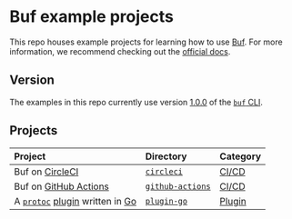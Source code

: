 # Buf example projects

This repo houses example projects for learning how to use [Buf]. For more information, we recommend checking out the [official docs][docs].

## Version

The examples in this repo currently use version [1.0.0][version] of the [`buf` CLI][cli].

## Projects

Project | Directory | Category
:-------|:----------|:--------
Buf on [CircleCI] | [`circleci`](./circleci) | [CI/CD][ci]
Buf on [GitHub Actions][actions] | [`github-actions`](./github-actions) | [CI/CD][ci]
A [`protoc`][protoc] [plugin] written in [Go] | [`plugin-go`](./plugin-go) | [Plugin]

[actions]: https://docs.github.com/actions
[buf]: https://buf.build
[ci]: https://docs.buf.build/ci-cd
[circleci]: https://circleci.com
[cli]: https://github.com/bufbuild/buf
[docs]: https://docs.buf.build
[go]: https://go.dev
[plugin]: https://docs.buf.build/bsr/remote-generation/concepts#plugin
[protoc]: https://github.com/protocolbuffers/protobuf
[version]: https://github.com/bufbuild/buf/releases/tag/v1.0.0
